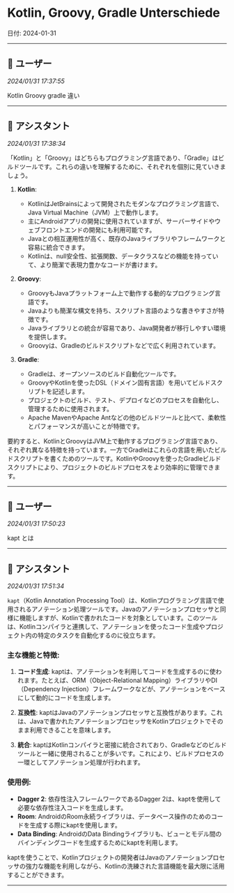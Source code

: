 # Kotlin, Groovy, Gradle Unterschiede

日付: 2024-01-31

---

## 👤 ユーザー
*2024/01/31 17:37:55*

Kotlin Groovy gradle 違い

---

## 🤖 アシスタント
*2024/01/31 17:38:34*

「Kotlin」と「Groovy」はどちらもプログラミング言語であり、「Gradle」はビルドツールです。これらの違いを理解するために、それぞれを個別に見ていきましょう。

1. **Kotlin**: 
   - KotlinはJetBrainsによって開発されたモダンなプログラミング言語で、Java Virtual Machine（JVM）上で動作します。
   - 主にAndroidアプリの開発に使用されていますが、サーバーサイドやウェブフロントエンドの開発にも利用可能です。
   - Javaとの相互運用性が高く、既存のJavaライブラリやフレームワークと容易に統合できます。
   - Kotlinは、null安全性、拡張関数、データクラスなどの機能を持っていて、より簡潔で表現力豊かなコードが書けます。

2. **Groovy**: 
   - GroovyもJavaプラットフォーム上で動作する動的なプログラミング言語です。
   - Javaよりも簡潔な構文を持ち、スクリプト言語のような書きやすさが特徴です。
   - Javaライブラリとの統合が容易であり、Java開発者が移行しやすい環境を提供します。
   - Groovyは、Gradleのビルドスクリプトなどで広く利用されています。

3. **Gradle**: 
   - Gradleは、オープンソースのビルド自動化ツールです。
   - GroovyやKotlinを使ったDSL（ドメイン固有言語）を用いてビルドスクリプトを記述します。
   - プロジェクトのビルド、テスト、デプロイなどのプロセスを自動化し、管理するために使用されます。
   - Apache MavenやApache Antなどの他のビルドツールと比べて、柔軟性とパフォーマンスが高いことが特徴です。

要約すると、KotlinとGroovyはJVM上で動作するプログラミング言語であり、それぞれ異なる特徴を持っています。一方でGradleはこれらの言語を用いたビルドスクリプトを書くためのツールです。KotlinやGroovyを使ったGradleビルドスクリプトにより、プロジェクトのビルドプロセスをより効率的に管理できます。

---

## 👤 ユーザー
*2024/01/31 17:50:23*

kapt とは

---

## 🤖 アシスタント
*2024/01/31 17:51:34*

`kapt`（Kotlin Annotation Processing Tool）は、Kotlinプログラミング言語で使用されるアノテーション処理ツールです。Javaのアノテーションプロセッサと同様に機能しますが、Kotlinで書かれたコードを対象としています。このツールは、Kotlinコンパイラと連携して、アノテーションを使ったコード生成やプロジェクト内の特定のタスクを自動化するのに役立ちます。

### 主な機能と特徴:

1. **コード生成**: kaptは、アノテーションを利用してコードを生成するのに使われます。たとえば、ORM（Object-Relational Mapping）ライブラリやDI（Dependency Injection）フレームワークなどが、アノテーションをベースにして動的にコードを生成します。

2. **互換性**: kaptはJavaのアノテーションプロセッサと互換性があります。これは、Javaで書かれたアノテーションプロセッサをKotlinプロジェクトでそのまま利用できることを意味します。

3. **統合**: kaptはKotlinコンパイラと密接に統合されており、Gradleなどのビルドツールと一緒に使用されることが多いです。これにより、ビルドプロセスの一環としてアノテーション処理が行われます。

### 使用例:

- **Dagger 2**: 依存性注入フレームワークであるDagger 2は、kaptを使用して必要な依存性注入コードを生成します。
- **Room**: AndroidのRoom永続ライブラリは、データベース操作のためのコードを生成する際にkaptを使用します。
- **Data Binding**: AndroidのData Bindingライブラリも、ビューとモデル間のバインディングコードを生成するためにkaptを利用します。

kaptを使うことで、Kotlinプロジェクトの開発者はJavaのアノテーションプロセッサの強力な機能を利用しながら、Kotlinの洗練された言語機能を最大限に活用することができます。

---

